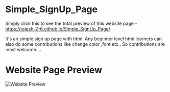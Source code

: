 # Simple_SignUp_Page
Simply click this to see the total preview of this website page - https://rajesh-2-6.github.io/Simple_SignUp_Page/

It's an simple sign up page with html. Any beginner level html learners can also do some contributions like change color ,font etc.. So contributions are most welcome....

# Website Page Preview
![Website Preview](https://user-images.githubusercontent.com/119347655/233796065-bffc419a-f35e-41ff-9bf1-37a4f019d9ae.png)


